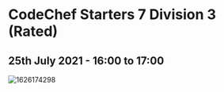 # CodeChef Starters 7 Division 3 (Rated)
## 25th July 2021 - 16:00 to 17:00
![1626174298](https://user-images.githubusercontent.com/70847577/127031009-fa3985dc-c718-4d18-89a6-27123338d76e.png)
